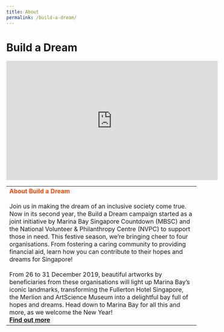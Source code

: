 ```yaml
---
title: About
permalink: /build-a-dream/
---
```


# Build a Dream
<div class="bp-youtube">
      <iframe width="560" height="315" src="https://www.youtube.com/embed/KYo6lUn25gs" frameborder="0" allow="accelerometer; autoplay; encrypted-media; gyroscope; picture-in-picture" allowfullscreen></iframe>
</div>
<table>
      <tr>
    <td>
      <font color="orangered"><b>About Build a Dream</b></font>
      <br>
      <br> Join us in making the dream of an inclusive society come true. Now in its second year, the Build a Dream campaign started as a joint initiative by Marina Bay Singapore Countdown (MBSC) and the National Volunteer & Philanthropy Centre (NVPC) to support those in need. This festive season, we’re bringing cheer to four organisations. From fostering a caring community to providing financial aid, learn how you can contribute to their hopes and dreams for Singapore!
      <br>
      <br>From 26 to 31 December 2019, beautiful artworks by beneficiaries from these organisations will light up Marina Bay’s iconic landmarks, transforming the Fullerton Hotel Singapore, the Merlion and ArtScience Museum into a delightful bay full of hopes and dreams.
Head down to Marina Bay for all this and more, as we welcome the New Year!<font color="orangered"><b><br><a href="https://www.marinabaysands.com/museum.html">Find out more</a></b></font>
      <br>
